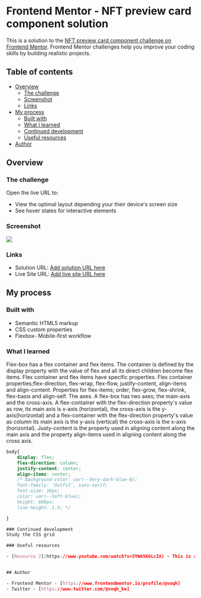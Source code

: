# Frontend Mentor - NFT preview card component solution

This is a solution to the [NFT preview card component challenge on Frontend Mentor](https://www.frontendmentor.io/challenges/nft-preview-card-component-SbdUL_w0U). Frontend Mentor challenges help you improve your coding skills by building realistic projects.

## Table of contents

- [Overview](#overview)
  - [The challenge](#the-challenge)
  - [Screenshot](#screenshot)
  - [Links](#links)
- [My process](#my-process)
  - [Built with](#built-with)
  - [What I learned](#what-i-learned)
  - [Continued development](#continued-development)
  - [Useful resources](#useful-resources)
- [Author](#author)

## Overview

### The challenge

Open the live URL to:

- View the optimal layout depending your their device's screen size
- See hover states for interactive elements

### Screenshot

![](./screenshot.jpg)

### Links

- Solution URL: [Add solution URL here](https://your-solution-url.com)
- Live Site URL: [Add live site URL here](https://your-live-site-url.com)

## My process

### Built with

- Semantic HTML5 markup
- CSS custom properties
- Flexbox- Mobile-first workflow

### What I learned

Flex-box has a flex container and flex items. The container is defined by the display property with the value of flex and all its direct children become flex items. Flex container and flex items have specific properties. Flex container properties;flex-direction, flex-wrap, flex-flow, justify-content, align-items and align-content. Properties for flex-items; order, flex-grow, flex-shrink, flex-basis and align-self.
The axes. A flex-box has two axes; the main-axis and the cross-axis. A flex-container with the flex-direction property's value as row, its main axis is x-axis (horizontal), the cross-axis is the y-axis(horizontal) and a flex-container with the flex-direction property's value as column its main axis is the y-axis (vertical) the cross-axis is the x-axis (horizontal). Justy-content is the property used in aligning content along the main axis and the property align-items
used in aligning content along the cross axis.

```css
body{
    display: flex;
    flex-direction: column;
    justify-content: center;
    align-items: center;
    /* background-color: var(--Very-dark-blue-B);
    font-family: 'Outfit', sans-serif;
    font-size: 16px;
    color: var(--Soft-blue);
    height: 600px;
    line-height: 1.5; */

}

### Continued development
Study the CSS grid

### Useful resources

- [Resource 2](https://www.youtube.com/watch?v=3YW65K6LcIA) - This is an amazing video which helped me finally understand CSS flex-box. I'd recommend it to anyone still learning this concept.


## Author

- Frontend Mentor - [https://www.frontendmentor.io/profile/@voqh]
- Twitter - [https://www.twitter.com/@voqh_ke]
```
